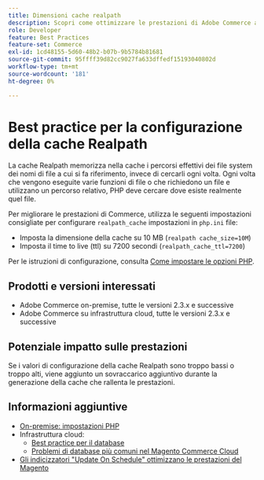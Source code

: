 ```yaml
---
title: Dimensioni cache realpath
description: Scopri come ottimizzare le prestazioni di Adobe Commerce aggiornando la configurazione della cache readpath di PHP per utilizzare le impostazioni consigliate.
role: Developer
feature: Best Practices
feature-set: Commerce
exl-id: 1cd48155-5d60-48b2-b07b-9b5784b81681
source-git-commit: 95ffff39d82cc9027fa633dffedf15193040802d
workflow-type: tm+mt
source-wordcount: '181'
ht-degree: 0%

---
```


# Best practice per la configurazione della cache Realpath

La cache Realpath memorizza nella cache i percorsi effettivi dei file system dei nomi di file a cui si fa riferimento, invece di cercarli ogni volta. Ogni volta che vengono eseguite varie funzioni di file o che richiedono un file e utilizzano un percorso relativo, PHP deve cercare dove esiste realmente quel file.

Per migliorare le prestazioni di Commerce, utilizza le seguenti impostazioni consigliate per configurare `realpath_cache` impostazioni in `php.ini` file:

- Imposta la dimensione della cache su 10 MB (`realpath cache_size=10M`)
- Imposta il time to live (ttl) su 7200 secondi (`realpath_cache_ttl=7200`)

Per le istruzioni di configurazione, consulta [Come impostare le opzioni PHP](../../../installation/prerequisites/php-settings.md#how-to-set-php-options).

## Prodotti e versioni interessati

- Adobe Commerce on-premise, tutte le versioni 2.3.x e successive
- Adobe Commerce su infrastruttura cloud, tutte le versioni 2.3.x e successive

## Potenziale impatto sulle prestazioni

Se i valori di configurazione della cache Realpath sono troppo bassi o troppo alti, viene aggiunto un sovraccarico aggiuntivo durante la generazione della cache che rallenta le prestazioni.

## Informazioni aggiuntive

- [On-premise: impostazioni PHP](../../../performance/software.md#php-settings)
- Infrastruttura cloud:
   - [Best practice per il database](database-on-cloud.md)
   - [Problemi di database più comuni nel Magento Commerce Cloud](../maintenance/resolve-database-performance-issues.md)
- [Gli indicizzatori &quot;Update On Schedule&quot; ottimizzano le prestazioni del Magento](../maintenance/indexer-configuration.md)
